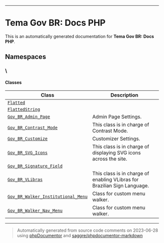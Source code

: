 
***

# Tema Gov BR: Docs PHP



This is an automatically generated documentation for **Tema Gov BR: Docs PHP**.


## Namespaces


### \

#### Classes

| Class | Description |
|-------|-------------|
| [`Flatted`](./classes/Flatted.md) | |
| [`FlattedString`](./classes/FlattedString.md) | |
| [`Gov_BR_Admin_Page`](./classes/Gov_BR_Admin_Page.md) | Admin Page Settings.|
| [`Gov_BR_Contrast_Mode`](./classes/Gov_BR_Contrast_Mode.md) | This class is in charge of Contrast Mode.|
| [`Gov_BR_Customize`](./classes/Gov_BR_Customize.md) | Customizer Settings.|
| [`Gov_BR_SVG_Icons`](./classes/Gov_BR_SVG_Icons.md) | This class is in charge of displaying SVG icons across the site.|
| [`Gov_BR_Signature_Field`](./classes/Gov_BR_Signature_Field.md) | |
| [`Gov_BR_VLibras`](./classes/Gov_BR_VLibras.md) | This class is in charge of enabling VLibras for Brazilian Sign Language.|
| [`Gov_BR_Walker_Institutional_Menu`](./classes/Gov_BR_Walker_Institutional_Menu.md) | Class for custom menu walker.|
| [`Gov_BR_Walker_Nav_Menu`](./classes/Gov_BR_Walker_Nav_Menu.md) | Class for custom menu walker.|




***
> Automatically generated from source code comments on 2023-06-28 using [phpDocumentor](http://www.phpdoc.org/) and [saggre/phpdocumentor-markdown](https://github.com/Saggre/phpDocumentor-markdown)
